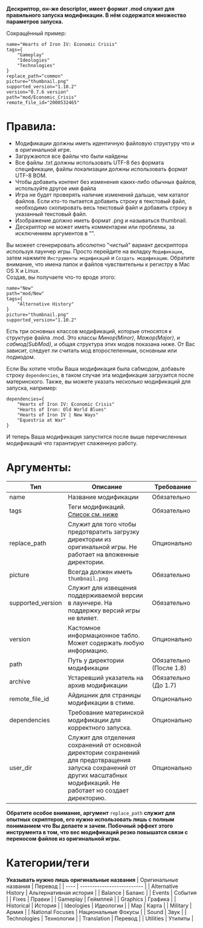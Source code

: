 **Дескриптор, он-же descriptor, имеет формат .mod служит для правильного запуска модификации. В нём содержатся множество параметров запуска.**

Сокращённый пример:
```
name="Hearts of Iron IV: Economic Crisis"
tags={
	"Gameplay"
	"Ideologies"
	"Technologies"
}
replace_path="common"
picture="thumbnail.png"
supported_version="1.10.2"
version="0.7.6 version"
path="mod/Economic_Crisis"
remote_file_id="2000532465"
```

# Правила:
* Модификации должны иметь идентичную файловую структуру что и в оригинальной игре.
* Загружаются все файлы что были найдены
* Все файлы .txt должны использовать UTF-8 без формата спецификации, файлы локализации должны использовать формат UTF-8 BOM.
* Чтобы добавить контент без изменения каких-либо обычных файлов, используйте другое имя файла
* Игра не будет проверять наличие изменений дальше, чем каталог файлов. Если кто-то пытается добавить строку в текстовый файл, необходимо скопировать весь текстовый файл и добавить строку в указанный текстовый файл.
* Изображение должно иметь формат .png и называться thumbnail.
* Дескриптор не может иметь комментарии или проблемы, за исключением аргументов в "".

Вы можеет сгенерировать абсолютно "чистый" вариант дескриптора используя лаунчер игры. Просто перейдите на вкладку `Модификации`, затем нажмите `Инструменты модификаций` и `Создать модификацию`. Обратите внимание, что имена папок и файлов чувствительны к регистру в Mac OS X и Linux.<br>
Создав, вы получаете что-то вроде этого:<br>
```
name="New"
path="mod/New"
tags={
	"Alternative History"
}
picture="thumbnail.png"
supported_version="1.10.2"
```
Есть три основных классов модификаций, которые относятся к структуре файла .mod. Это классы *Минор(Minor)*, *Мажор(Major)*, и *сабмод(SubMod)*, и общая структура этих модов показана ниже. От Вас зависит, следует ли считать мод второстепенным, основным или подмодом.

Если Вы хотите чтобы Ваша модификация была сабмодом, добавьте строку `dependencies`, в таком случае эта модификация загрузится после материнского.
Также, вы можете указать несколько модификаций для запуска, например:
```
dependencies={ 
	"Hearts of Iron IV: Economic Crisis"
	"Hearts of Iron: Old World Blues"
	"Hearts of Iron IV | New Ways"
	"Equestria at War"
}
```
И теперь Ваша модификация запустится после выше перечисленных модификаций что гарантирует слаженную работу.

# Аргументы:
| Тип  |           Описание         |  Требование |
| ---- | -------------------------- | ------ |
| name | Название модификации | Обязательно |
| tags | Теги модификаций. [Список см. ниже](#Категории/теги) | Обязательно |
| replace_path | Служит для того чтобы предотвратить загрузку директории из оригинальной игры. Не работает на вложенные директории. | Опционально |
| picture | Всегда должен иметь `thumbnail.png`| Обязательно |
| supported_version | Служит для извещения поддерживаемой версии в лаунчере. На поддержку версий игры не влияет. | Обязательно |
| version | Кастомное информационное табло. Может содержать любую информацию. | Опционально |
| path | Путь у директории модификации | Обязательно (После 1.8) |
| archive | Устаревший указатель на архив модификации | Обязательно (До 1.7) |
| remote_file_id | Айдишник для страницы модификации в стиме. | Опционально |
| dependencies | Требование материнской модификации для корректного запуска. | Опционально |
| user_dir | Служит для отделения сохранений от основной директории сохранений для предотвращения запуска сохранений от других масштабных модификаций. Не работает но создает директорию. | Опционально |

**Обратите особое внимание, аргумент** `replace_path` **служит для опытных скриптеров, его нужно использовать лишь с полным пониманием что Вы делаете и зачем. Побочный эффект этого инструмента в том, что вес модификаций резко повышатся связи с переносом файлов из оригинальной игры.**

# Категории/теги
**Указывать нужно лишь оригинальные названия**
| Оригинальные названия  |           Перевод         |
| ---- | -------------------------- |
| Alternative History | Альтернативная история |
| Balance | Баланс |
| Events | События |
| Fixes | Правки |
| Gameplay | Геймплей |
| Graphics | Графика |
| Historical | История |
| Ideologies | Идеологии |
| Map | Карта |
| Military | Армия |
| National Focuses | Национальные Фокусы |
| Sound | Звук |
| Technologies | Технологии |
| Translation | Перевод |
| Utilities | Утилиты |
